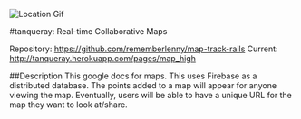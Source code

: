 ![Location Gif](https://raw.githubusercontent.com/rememberlenny/map-track-rails/master/app/assets/images/location.gif)

#tanqueray: Real-time Collaborative Maps

Repository: https://github.com/rememberlenny/map-track-rails
Current: http://tanqueray.herokuapp.com/pages/map_high


##Description
This google docs for maps. This uses Firebase as a distributed database. The points added to a map will appear for anyone viewing the map. Eventually, users will be able to have a unique URL for the map they want to look at/share.